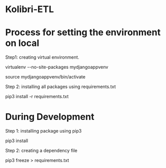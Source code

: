 # Kolibri-ETL

# Process for setting the environment on local

Step1: creating virtual environment.

virtualenv --no-site-packages mydjangoappvenv

source mydjangoappvenv/bin/activate

Step 2: installing all packages using requirements.txt

pip3 install -r requirements.txt


# During Development

Step 1: installing package using pip3 

pip3 install <package name>

Step 2: creating a dependency file

pip3 freeze > requirements.txt

